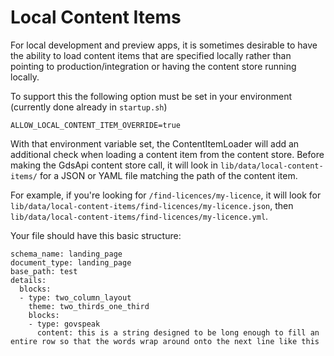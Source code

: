 # Local Content Items

For local development and preview apps, it is sometimes desirable to have the ability to load content items that are specified locally rather than pointing to production/integration or having the content store running locally.

To support this the following option must be set in your environment (currently done already in `startup.sh`)

`ALLOW_LOCAL_CONTENT_ITEM_OVERRIDE=true`

With that environment variable set, the ContentItemLoader will add an additional check when loading a content item from the content store. Before making the GdsApi content store call, it will look in `lib/data/local-content-items/` for a JSON or YAML file matching the path of the content item.

For example, if you're looking for `/find-licences/my-licence`, it will look for `lib/data/local-content-items/find-licences/my-licence.json`, then `lib/data/local-content-items/find-licences/my-licence.yml`.

Your file should have this basic structure:

```
schema_name: landing_page
document_type: landing_page
base_path: test
details:
  blocks:
  - type: two_column_layout
    theme: two_thirds_one_third
    blocks:
    - type: govspeak
      content: this is a string designed to be long enough to fill an entire row so that the words wrap around onto the next line like this
```
